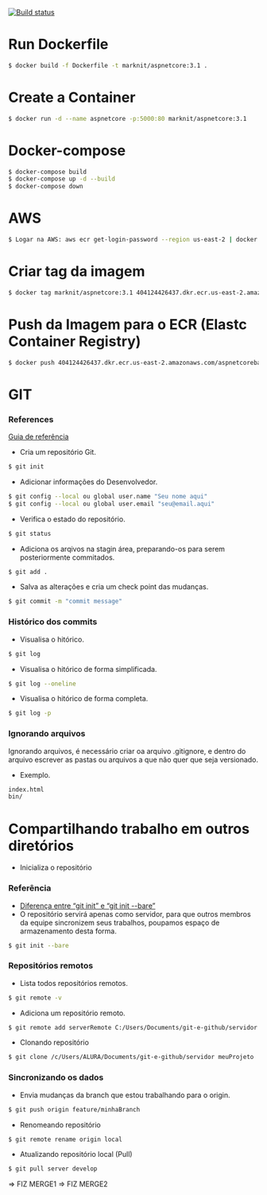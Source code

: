 [![Build status](https://dev.azure.com/escolaparaprogramadores/CSharpBaseProject/_apis/build/status/ASP.NET%20Core-CI)](https://dev.azure.com/escolaparaprogramadores/CSharpBaseProject/_build/latest?definitionId=4)

# Run Dockerfile
```sh
$ docker build -f Dockerfile -t marknit/aspnetcore:3.1 .
```
# Create a Container
```sh
$ docker run -d --name aspnetcore -p:5000:80 marknit/aspnetcore:3.1
```
# Docker-compose
```sh
$ docker-compose build
$ docker-compose up -d --build
$ docker-compose down
```
# AWS
```sh
$ Logar na AWS: aws ecr get-login-password --region us-east-2 | docker login --username AWS --password-stdin 404124426437.dkr.ecr.us-east-2.amazonaws.com
```
# Criar tag da imagem
```sh
$ docker tag marknit/aspnetcore:3.1 404124426437.dkr.ecr.us-east-2.amazonaws.com/aspnetcorebase:latest
```
# Push da Imagem para o ECR (Elastc Container Registry)
```sh
$ docker push 404124426437.dkr.ecr.us-east-2.amazonaws.com/aspnetcorebase:latest
```
# GIT
### References
[Guia de referência](https://devhints.io/git-log)
- Cria um repositório Git.
```sh
$ git init
```

- Adicionar informações do Desenvolvedor.
```sh
$ git config --local ou global user.name "Seu nome aqui"
$ git config --local ou global user.email "seu@email.aqui"
```
- Verifica o estado do repositório.
```sh
$ git status
```
- Adiciona os arqivos na stagin área, preparando-os para serem posteriormente commitados.
```sh
$ git add .
```
- Salva as alterações e cria um check point das mudanças.
```sh
$ git commit -m "commit message"
```

### Histórico dos commits
- Visualisa o hitórico.
```sh
$ git log
```

- Visualisa o hitórico de forma simplificada.
```sh
$ git log --oneline
```

- Visualisa o hitórico de forma completa.
```sh
$ git log -p
```

### Ignorando arquivos
 Ignorando arquivos, é necessário criar oa arquivo .gitignore, e dentro do arquivo escrever as pastas ou arquivos a que não quer que seja versionado.
- Exemplo.
```sh
index.html
bin/
```

# Compartilhando trabalho em outros diretórios 
- Inicializa o repositório
### Referência
- [Diferença entre “git init” e “git init --bare”](https://pt.stackoverflow.com/questions/80182/qual-%C3%A9-a-diferen%C3%A7a-entre-git-init-e-git-init-bare)
- O repositório servirá apenas como servidor, para que outros membros da equipe sincronizem seus trabalhos, poupamos espaço de armazenamento desta forma.
```sh
$ git init --bare
```

### Repositórios remotos
- Lista todos repositórios remotos.
```sh
$ git remote -v
```

- Adiciona um repositório remoto.
```sh
$ git remote add serverRemote C:/Users/Documents/git-e-github/servidor
```

- Clonando repositório
```sh
$ git clone /c/Users/ALURA/Documents/git-e-github/servidor meuProjeto
```
### Sincronizando os dados
- Envia mudanças da branch que estou trabalhando para o origin.
```sh
$ git push origin feature/minhaBranch
```
- Renomeando repositório
```sh
$ git remote rename origin local
```

- Atualizando repositório local (Pull)
```sh
$ git pull server develop
```

=> FIZ MERGE1
=> FIZ MERGE2